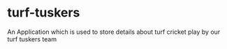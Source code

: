 # turf-tuskers
An Application which is used to store details about turf cricket play by our turf tuskers team
